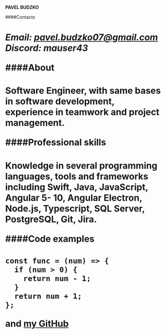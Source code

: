 **PAVEL BUDZKO**

####Contacts<h1>
*Email: **pavel.budzko07@gmail.com** Discord: **mauser43***

####About<h1>

Software Engineer, with same bases in software development, experience in teamwork and project management. 

####Professional skills<h1>
Knowledge in several programming languages, tools and frameworks including Swift, Java, JavaScript, Angular 5- 10, Angular Electron, Node.js, Typescript, SQL Server, PostgreSQL, Git, Jira.


####Code examples<h1>
```
const func = (num) => {  
  if (num > 0) {  
    return num - 1;  
  }
  return num + 1;  
};  
```
and [my GitHub](https://github.com/pavelbudzko)

